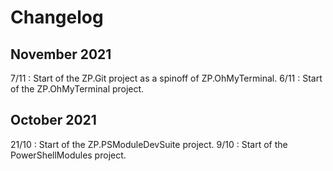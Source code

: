 # Changelog

## November 2021

7/11 : Start of the ZP.Git project as a spinoff of ZP.OhMyTerminal.
6/11 : Start of the ZP.OhMyTerminal project.

## October 2021

21/10 : Start of the ZP.PSModuleDevSuite project.
9/10 : Start of the PowerShellModules project.